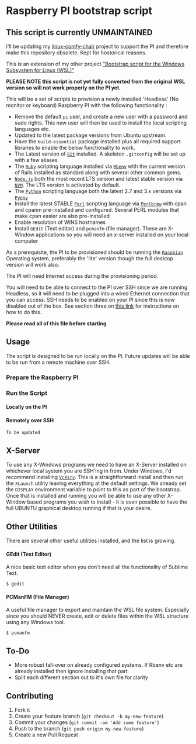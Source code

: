 # Raspberry PI bootstrap script

## This script is currently UNMAINTAINED

I'll be updating my [linux-comfy-chair][lcc] project to support the PI and therefore make this repository obsolete. Kept for hostorical reasons.

This is an extension of my other project ["Bootstrap script for the Windows Subsystem for Linux (WSL)"][ubuntu-win-bootstrap]

__PLEASE NOTE this script is not yet fully converted from the original WSL version so will not work properly on the PI yet.__

This will be a set of scripts to provision a newly installed 'Headless' (No monitor or keyboard) Raspberry PI with the following functionality :

* Remove the default `pi` user, and create a new user with a password and sudo rights. This new user will then be used to install the local scripting languages etc.
* Updated to the latest package versions from Ubuntu upstream.
* Have the `build-essential` package installed plus all required support libraries to enable the below functionality to work.
* The Latest version of [`Git`][git] installed. A skeleton `.gitconfig` will be set up with a few aliases.
* The [`Ruby`][ruby] scripting language installed via [`Rbenv`][rbenv] with the current version of Rails installed as standard along with several other common gems.
* [`Node.js`][node] both the most recent LTS version and latest stable version via [`NVM`][nvm]. The LTS version is activated by default.
* The [`Python`][python] scripting language both the latest 2.7 and 3.x versions via [`Pyenv`][pyenv]
* Install the latest STABLE [`Perl`][perl] scripting language via [`Perlbrew`][perlbrew] with cpan and cpanm pre-installed and configured. Several PERL modules that make cpan easier are also pre-installed
* Enable resolution of WINS hostnames
* Install `GEdit` (Text editor) and `pcmanfm` (file manager). These are X-Window applications so you will need an x-server installed on your local computer

As a prerequisite, the PI to be provisioned should be running the [`Raspbian`][raspbian] Operating system, preferably the 'lite' version though the  full desktop version will work also.

The PI will need Internet access during the provisioning period.

You will need to be able to connect to the PI over SSH since we are running Headless, so it will need to be plugged into a wired Ethernet connection that you can access. SSH needs to be enabled on your PI since this is now disabled out of the box. See section three on [this link][pi-ssh] for instructions on how to do this.

**Please read all of this file before starting**

## Usage
The script is designed to be run locally on the PI. Future updates will be able to be run from a remote machine over SSH.

### Prepare the Raspberry PI

### Run the Script

#### Locally on the PI

#### Remotely over SSH

```
To be updated
```

## X-Server
To use any X-Windows programs we need to have an X-Server installed on whichever local system you are SSH'ing in from. Under Windows, I'd recommend installing [`VcXsrv`][vcxsrv]. This is a straightforward install and then run the `XLaunch` utility leaving everything at the default settings. We already set the `DISPLAY` environment variable to point to this as part of the bootstrap.  
Once that is installed and running you will be able to use any other X-Window based programs you wish to install - it is even possible to have the full UBUNTU graphical desktop running if that is your desire.

## Other Utilities
There are several other useful utilities installed, and the list is growing.
#### GEdit (Text Editor)
A nice basic text editor when you don't need all the functionality of Sublime Text.
```
$ gedit
```
#### PCManFM (File Manager)
A useful file manager to export and maintain the WSL file system. Especially since you should NEVER create, edit or delete files within the WSL structure using any Windows tool.
```
$ pcmanfm
```

## To-Do

* More robust fall-over on already configured systems. If Rbenv etc are already installed then ignore installing that part
* Split each different section out to it's own file for clarity

## Contributing

1. Fork it
2. Create your feature branch (`git checkout -b my-new-feature`)
3. Commit your changes (`git commit -am 'Add some feature'`)
4. Push to the branch (`git push origin my-new-feature`)
5. Create a new Pull Request

[sublime]: https://www.sublimetext.com/
[git]: https://git-scm.com
[ruby]: https://www.ruby-lang.org
[rbenv]: https://github.com/rbenv/rbenv
[node]: https://nodejs.org
[nvm]: https://github.com/creationix/nvm
[python]: https://www.python.org/
[pyenv]: https://github.com/pyenv/pyenv
[perl]: https://www.perl.org/
[perlbrew]: https://perlbrew.pl/
[vcxsrv]: https://sourceforge.net/projects/vcxsrv/
[ubuntu-win-bootstrap]: https://github.com/seapagan/ubuntu-win-bootstrap
[raspbian]: https://www.raspberrypi.org/downloads/raspbian/
[pi-ssh]: https://www.raspberrypi.org/documentation/remote-access/ssh/
[lcc]: https://github.com/seapagan/linux-comfy-chair
